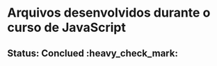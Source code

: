 <h1>Arquivos desenvolvidos durante o curso de JavaScript</h1>

<h2>Status: Conclued :heavy_check_mark: </h2>
